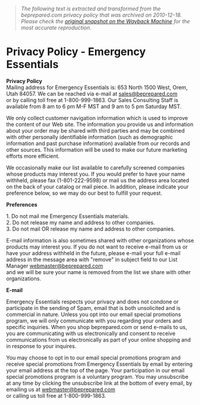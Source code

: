 > *The following text is extracted and transformed from the beprepared.com privacy policy that was archived on 2010-12-18. Please check the [original snapshot on the Wayback Machine](https://web.archive.org/web/20101218171814id_/http%3A//beprepared.com/article.asp_Q_ai_E_241_A_name_E_PrivacyPolicy) for the most accurate reproduction.*

# Privacy Policy - Emergency Essentials

**Privacy Policy**  
Mailing address for Emergency Essentials is: 653 North 1500 West, Orem, Utah 84057. We can be reached via e-mail at [sales@beprepared.com](mailto:sales@beprepared.com)  
or by calling toll free at 1-800-999-1863. Our Sales Consulting Staff is available from 8 am to 6 pm M-F MST and 9 am to 5 pm Saturday MST. 

We only collect customer navigation information which is used to improve the content of our Web site. The information you provide us and information about your order may be shared with third parties and may be combined with other personally identifiable information (such as demographic information and past purchase information) available from our records and other sources. This information will be used to make our future marketing efforts more efficient.

We occasionally make our list available to carefully screened companies whose products may interest you. If you would prefer to have your name withheld, please fax (1-801-222-9598) or mail us the address area located on the back of your catalog or mail piece. In addition, please indicate your preference below, so we may do our best to fulfill your request.

**Preferences**

1\. Do not mail me Emergency Essentials materials.  
2\. Do not release my name and address to other companies.  
3\. Do not mail OR release my name and address to other companies.

E-mail information is also sometimes shared with other organizations whose products may interest you. If you do not want to receive e-mail from us or have your address withheld in the future, please e-mail your full e-mail address in the message area with "remove" in subject field to our List Manager [webmaster@beprepared.com](mailto:webmaster@beprepared.com)  
and we will be sure your name is removed from the list we share with other organizations. 

**E-mail**

Emergency Essentials respects your privacy and does not condone or participate in the sending of Spam, email that is both unsolicited and is commercial in nature. Unless you opt into our email special promotions program, we will only communicate with you regarding your orders and specific inquiries. When you shop beprepared.com or send e-mails to us, you are communicating with us electronically and consent to receive communications from us electronically as part of your online shopping and in response to your inquires.

You may choose to opt in to our email special promotions program and receive special promotions from Emergency Essentials by email by entering your email address at the top of the page. Your participation in our email special promotions program is a voluntary program. You may unsubscribe at any time by clicking the unsubscribe link at the bottom of every email, by emailing us at [webmaster@beprepared.com](mailto:webmaster@beprepared.com)  
or calling us toll free at 1-800-999-1863. 
